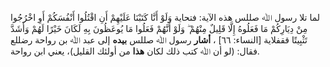لما تلا رسول ﷲ صللس هذه الآية: فتحاية وَلَوْ أَنَّا كَتَبْنَا عَلَيْهِمْ أَنِ اقْتُلُوا أَنْفُسَكُمْ أَوِ اخْرُجُوا مِنْ دِيَارِكُمْ مَا فَعَلُوهُ إِلَّا قَلِيلٌ مِنْهُمْ ۖ وَلَوْ أَنَّهُمْ فَعَلُوا مَا يُوعَظُونَ بِهِ لَكَانَ خَيْرًا لَهُمْ وَأَشَدَّ تَثْبِيتًا ققفلاية [النساء: ٦٦] ، **أشار** رسول ﷲ صللس **بيده** إلى عبد ﷲ بن رواحة رضللع فقال: (لو أن ﷲ كتب ذلك لكان **هذا** من أولئك القليل)، يعني ابن رواحة.
